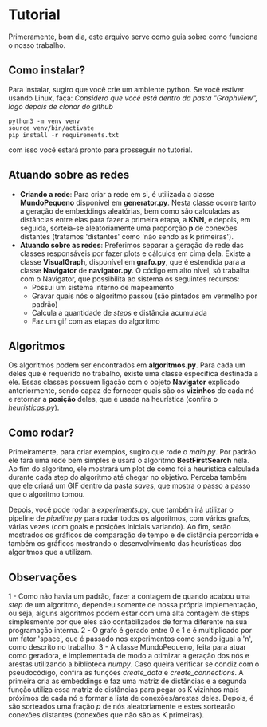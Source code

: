 # Tutorial
Primeramente, bom dia, este arquivo serve como guia sobre como funciona o nosso trabalho.

## Como instalar?
Para instalar, sugiro que você crie um ambiente python. Se você estiver usando Linux, faça:
*Considero que você está dentro da pasta "GraphView", logo depois de clonar do github*
```
python3 -m venv venv
source venv/bin/activate
pip install -r requirements.txt
```

com isso você estará pronto para prosseguir no tutorial.

## Atuando sobre as redes
- **Criando a rede**: Para criar a rede em si, é utilizada a classe **MundoPequeno** disponível em **generator.py**. Nesta classe ocorre tanto a geração de embeddings aleatórias, bem como são calculadas as distâncias entre elas para fazer a primeira etapa, a **KNN**, e depois, em seguida, sorteia-se aleatóriamente uma proporção **p** de conexões distantes (tratamos 'distantes' como 'não sendo as k primeiras'). 
- **Atuando sobre as redes**: Preferimos separar a geração de rede das classes responsáveis por fazer plots e cálculos em cima dela. Existe a classe **VisualGraph**, disponível em **grafo.py**, que é estendida para a classe **Navigator** de **navigator.py**. O código em alto nível, só trabalha com o Navigator, que possibilita ao sistema os seguintes recursos:
    - Possui um sistema interno de mapeamento
    - Gravar quais nós o algoritmo passou (são pintados em vermelho por padrão)
    - Calcula a quantidade de *steps* e distância acumulada
    - Faz um gif com as etapas do algoritmo

## Algoritmos
Os algoritmos podem ser encontrados em **algoritmos.py**. Para cada um deles que é requerido no trabalho, existe uma classe específica destinada a ele. Essas classes possuem ligação com o objeto **Navigator** explicado anteriormente, sendo capaz de fornecer quais são os **vizinhos** de cada nó e retornar a **posição** deles, que é usada na heurística (confira o *heuristicas.py*).

## Como rodar?
Primeiramente, para criar exemplos, sugiro que rode o *main.py*. Por padrão ele fará uma rede bem simples e usará o algoritmo **BestFirstSearch** nela. Ao fim do algoritmo, ele mostrará um plot de como foi a heurística calculada durante cada step do algoritmo até chegar no objetivo. Perceba também que ele 
criará um GIF dentro da pasta *saves*, que mostra o passo a passo que o algoritmo tomou.

Depois, você pode rodar a *experiments.py*, que também irá utilizar o pipeline de *pipeline.py* para rodar todos os algoritmos, com vários grafos, várias vezes (com goals e posições iniciais variando). Ao fim, serão mostrados os gráficos de comparação de tempo e de distância percorrida e também os gráficos mostrando o desenvolvimento das heurísticas dos algoritmos que a utilizam.

## Observações
1 - Como não havia um padrão, fazer a contagem de quando acabou uma *step* de um algoritmo, dependeu somente de nossa própria implementação, ou seja, alguns algoritmos podem estar com uma alta contagem de steps simplesmente por que eles são contabilizados de forma diferente na sua programação interna.
2 - O grafo é gerado entre 0 e 1 e é multiplicado por um fator 'space', que é passado nos experimentos como sendo igual a 'n', como descrito no trabalho.
3 - A classe MundoPequeno, feita para atuar como geradora, é implementada de modo a otimizar a geração dos nós e arestas utilizando a biblioteca *numpy*. Caso queira verificar se condiz com o pseudocódigo, confira as funções *create_data* e *create_connections*. A primeira cria as embeddings e faz uma matriz de distâncias e a segunda função utiliza essa matriz de distâncias para pegar os K vizinhos mais próximos de cada nó e formar a lista de conexões/arestas deles. Depois, é são sorteados uma fração *p* de nós aleatoriamente e estes sortearão conexões distantes (conexões que não são as K primeiras).